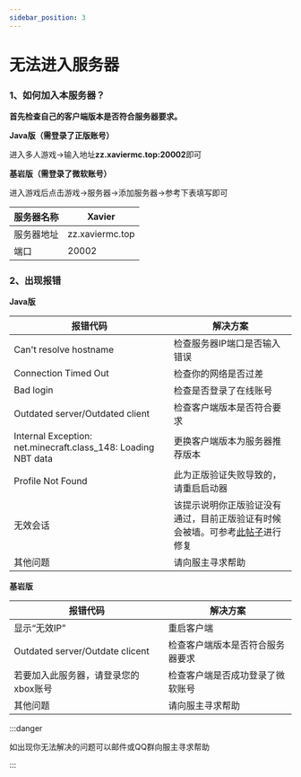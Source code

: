 ```yaml
---
sidebar_position: 3
---
```


# 无法进入服务器

### 1、如何加入本服务器？

**首先检查自己的客户端版本是否符合服务器要求。**

**Java版（需登录了正版账号）**

进入多人游戏->输入地址**zz.xaviermc.top:20002**即可

**基岩版（需登录了微软账号）**

进入游戏后点击游戏->服务器->添加服务器->参考下表填写即可

| 服务器名称 | Xavier          |
| ---------- | --------------- |
| 服务器地址 | zz.xaviermc.top |
| 端口       | 20002           |

### 2、出现报错

**Java版**

| 报错代码                                                      | 解决方案                                                                                                                                                  |
| ------------------------------------------------------------- | --------------------------------------------------------------------------------------------------------------------------------------------------------- |
| Can't resolve hostname                                        | 检查服务器IP端口是否输入错误                                                                                                                              |
| Connection Timed Out                                          | 检查你的网络是否过差                                                                                                                                      |
| Bad login                                                     | 检查是否登录了在线账号                                                                                                                                    |
| Outdated server/Outdated client                               | 检查客户端版本是否符合要求                                                                                                                                |
| Internal Exception: net.minecraft.class_148: Loading NBT data | 更换客户端版本为服务器推荐版本                                                                                                                            |
| Profile Not Found                                             | 此为正版验证失败导致的，请重启启动器                                                                                                                      |
| 无效会话                                                      | 该提示说明你正版验证没有通过，目前正版验证有时候会被墙。可参考[此帖子](https://www.sakuracat.fun/zerocity/cant-connect-to-server/invalid-session)进行修复 |
| 其他问题                                                      | 请向服主寻求帮助                                                                                                                                          |

**基岩版**

| 报错代码                             | 解决方案                         |
| ------------------------------------ | -------------------------------- |
| 显示“无效IP”                         | 重启客户端                       |
| Outdated server/Outdate clicent      | 检查客户端版本是否符合服务器要求 |
| 若要加入此服务器，请登录您的xbox账号 | 检查客户端是否成功登录了微软账号 |
| 其他问题                             | 请向服主寻求帮助                 |

:::danger

如出现你无法解决的问题可以邮件或QQ群向服主寻求帮助

:::
